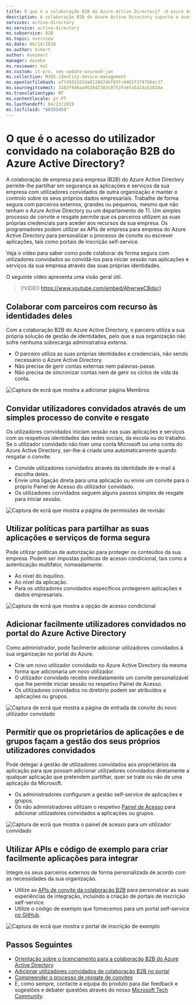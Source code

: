 ```yaml
---
title: O que é a colaboração B2B do Azure Active Directory? -O azure Active Directory | Documentos da Microsoft
description: A colaboração B2B do Azure Active Directory suporta o acesso do utilizador convidado para que possa partilhar recursos de forma segura e colaborar com parceiros externos.
services: active-directory
ms.service: active-directory
ms.subservice: B2B
ms.topic: overview
ms.date: 09/14/2018
ms.author: mimart
author: msmimart
manager: daveba
ms.reviewer: mal
ms.custom: it-pro, seo-update-azuread-jan
ms.collection: M365-identity-device-management
ms.openlocfilehash: a77d502182da8128624bfb5fc0481f2f8786ec37
ms.sourcegitcommit: 3102f886aa962842303c8753fe8fa5324a52834a
ms.translationtype: MT
ms.contentlocale: pt-PT
ms.lasthandoff: 04/23/2019
ms.locfileid: "60355459"
---
```

# <a name="what-is-guest-user-access-in-azure-active-directory-b2b"></a>O que é o acesso do utilizador convidado na colaboração B2B do Azure Active Directory?

A colaboração de empresa para empresa (B2B) do Azure Active Directory permite-lhe partilhar em segurança as aplicações e serviços da sua empresa com utilizadores convidados de outra organização e manter o controlo sobre os seus próprios dados empresariais. Trabalhe de forma segura com parceiros externos, grandes ou pequenos, mesmo que não tenham o Azure Active Directory ou um departamento de TI. Um simples processo de convite e resgate permite que os parceiros utilizem as suas próprias credenciais para aceder aos recursos da sua empresa. Os programadores podem utilizar as APIs de empresa para empresa do Azure Active Directory para personalizar o processo de convite ou escrever aplicações, tais como portais de inscrição self-service.

Veja o vídeo para saber como pode colaborar de forma segura com utilizadores convidados ao convidá-los para iniciar sessão nas aplicações e serviços da sua empresa através das suas próprias identidades.

O seguinte vídeo apresenta uma visão geral útil.

>[!VIDEO https://www.youtube.com/embed/AhwrweCBdsc]

## <a name="collaborate-with-any-partner-using-their-identities"></a>Colaborar com parceiros com recurso às identidades deles
Com a colaboração B2B do Azure Active Directory, o parceiro utiliza a sua própria solução de gestão de identidades, pelo que a sua organização não sofre nenhuma sobrecarga administrativa externa. 
- O parceiro utiliza as suas próprias identidades e credenciais, não sendo necessário o Azure Active Directory. 
- Não precisa de gerir contas externas nem palavras-passe. 
- Não precisa de sincronizar contas nem de gerir os ciclos de vida da conta.  

![Captura de ecrã que mostra a adicionar página Membros](media/what-is-b2b/add-member.png)

## <a name="invite-guest-users-with-a-simple-invitation-and-redemption-process"></a>Convidar utilizadores convidados através de um simples processo de convite e resgate
Os utilizadores convidados iniciam sessão nas suas aplicações e serviços com as respetivas identidades das redes sociais, da escola ou do trabalho. Se o utilizador convidado não tiver uma conta Microsoft ou uma conta do Azure Active Directory, ser-lhe-á criada uma automaticamente quando resgatar o convite. 
- Convide utilizadores convidados através da identidade de e-mail à escolha deles.
- Envie uma ligação direta para uma aplicação ou envie um convite para o próprio Painel de Acesso do utilizador convidado. 
- Os utilizadores convidados seguem alguns passos simples de resgate para iniciar sessão.

![Captura de ecrã que mostra a página de permissões de revisão](media/what-is-b2b/consentscreen.png)

## <a name="use-policies-to-securely-share-your-apps-and-services"></a>Utilizar políticas para partilhar as suas aplicações e serviços de forma segura
Pode utilizar políticas de autorização para proteger os conteúdos da sua empresa. Podem ser impostas políticas de acesso condicional, tais como a autenticação multifator, nomeadamente:
- Ao nível do inquilino.
- Ao nível da aplicação.
- Para os utilizadores convidados específicos protegerem aplicações e dados empresariais.

![Captura de ecrã que mostra a opção de acesso condicional](media/what-is-b2b/tutorial-mfa-policy-2.png)


## <a name="easily-add-guest-users-in-the-azure-ad-portal"></a>Adicionar facilmente utilizadores convidados no portal do Azure Active Directory

Como administrador, pode facilmente adicionar utilizadores convidados à sua organização no portal do Azure.
- Crie um novo utilizador convidado no Azure Active Directory da mesma forma que adicionaria um novo utilizador.
- O utilizador convidado recebe imediatamente um convite personalizável que lhe permite iniciar sessão no respetivo Painel de Acesso.
- Os utilizadores convidados no diretório podem ser atribuídos a aplicações ou grupos.  

![Captura de ecrã que mostra a página de entrada de convite do novo utilizador convidado](media/what-is-b2b/adding-b2b-users-admin.png)

## <a name="let-application-and-group-owners-manage-their-own-guest-users"></a>Permitir que os proprietários de aplicações e de grupos façam a gestão dos seus próprios utilizadores convidados

Pode delegar a gestão de utilizadores convidados aos proprietários da aplicação para que possam adicionar utilizadores convidados diretamente a qualquer aplicação que pretendem partilhar, quer se trate ou não de uma aplicação da Microsoft. 
 - Os administradores configuram a gestão self-service de aplicações e grupos.
 - Os não administradores utilizam o respetivo [Painel de Acesso](https://myapps.microsoft.com) para adicionar utilizadores convidados a aplicações ou grupos.

![Captura de ecrã que mostra o painel de acesso para um utilizador convidado](media/what-is-b2b/access-panel-manage-app.png)

## <a name="use-apis-and-sample-code-to-easily-build-applications-to-onboard"></a>Utilizar APIs e código de exemplo para criar facilmente aplicações para integrar

Integre os seus parceiros externos de forma personalizada de acordo com as necessidades da sua organização.
- Utilize as [APIs de convite da colaboração B2B](https://developer.microsoft.com/graph/docs/api-reference/v1.0/resources/invitation) para personalizar as suas experiências de integração, incluindo a criação de portais de inscrição self-service. 
- Utilize o código de exemplo que fornecemos para um portal self-service [no GitHub](https://github.com/Azure/active-directory-dotnet-graphapi-b2bportal-web).

![Captura de ecrã que mostra o portal de inscrição de exemplo](media/what-is-b2b/sign-up-portal.png)

## <a name="next-steps"></a>Passos Seguintes

- [Orientação sobre o licenciamento para a colaboração B2B do Azure Active Directory](licensing-guidance.md)
- [Adicionar utilizadores convidados de colaboração B2B no portal](add-users-administrator.md)
- [Compreender o processo de resgate de convites](redemption-experience.md)
- E, como sempre, contacte a equipa do produto para dar feedback e sugestões e debater questões através do nosso [Microsoft Tech Community](https://techcommunity.microsoft.com/t5/Azure-Active-Directory-B2B/bd-p/AzureAD_B2b).
